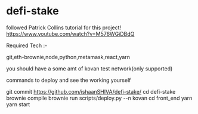 # defi-stake



followed Patrick Collins tutorial for this project!
https://www.youtube.com/watch?v=M576WGiDBdQ



Required Tech :- 

git,eth-brownie,node,python,metamask,react,yarn

you should have a some amt of kovan test network(only supported)

<!-- you can get kovan eth from https://faucets.chain.link/ -->

 commands to deploy and see the working yourself
 
git commit https://github.com/ishaanSHIVA/defi-stake/
cd defi-stake
brownie compile
brownie run scripts/deploy.py --n kovan
cd front_end
yarn
yarn start
